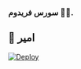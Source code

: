 ###  سورس فريدوم 🥇🔥.

## 💜 امير

[![Deploy](https://www.herokucdn.com/deploy/button.svg)](https://heroku.com/deploy?template=https://github.com/SoRsRR8r9/strong)


